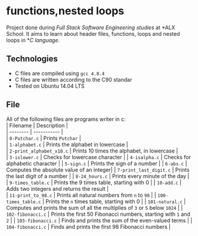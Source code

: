 # functions,nested loops
Project done during *Full Stack Software Engineering studies* at *ALX School. It aims to learn about header files, functions, loops and nested loops in **C language*.


## Technologies
* C files are compiled using `gcc 4.8.4`
* C files are written according to the C90 standar
* Tested on Ubuntu 14.04 LTS
## File
 All of the following files are programs writer in c:               
| Filename | Description |              
| -------- | ----------- |                
| `0-Putchar.c` | Prints `Putchar` |             
| `1-alphabet.c` | Prints the alphabet in lowercase |               
| `2-print_alphabet_x10.c` | Prints 10 times the alphabet, in lowercase |             
| `3-islower.c` | Checks for lowercase character |
| `4-isalpha.c` | Checks for alphabetic character |
| `5-sign.c` | Prints the sign of a number |
| `6-abs.c` | Computes the absolute value of an integer|
| `7-print_last_digit.c` | Prints the last digit of a number |
| `8-24_hours.c` | Prints every minute of the day |                
| `9-times_table.c` | Prints the 9 times table, starting with 0 |
| `10-add.c` | Adds two integers and returns the result |              
| `11-print_to_98.c` | Prints all natural numbers from `n` to `98` |
| `100-times_table.c` | Prints the `n` times table, starting with 0 |
| `101-natural.c` | Computes and prints the sum of all the multiplies of `3` or `5` below `1024` |
| `102-fibonacci.c` | Prints the first 50 Fibonacci numbers, starting with `1` and `2` |
| `103-fibonacci.c` | Finds and prints the sum of the even-valued terms |
| `104-fibonacci.c` | Finds and prints the first 98 Fibonacci numbers |


